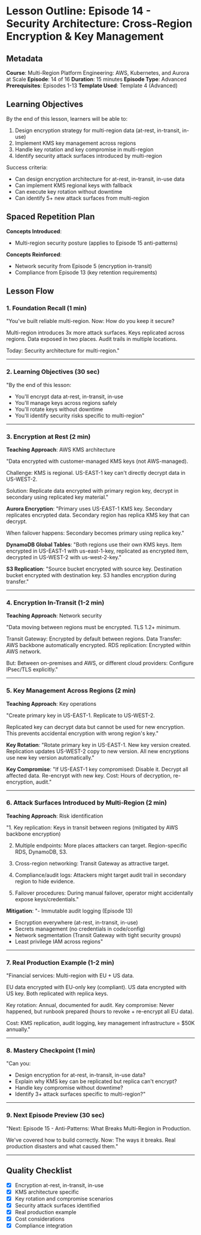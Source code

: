 # Lesson Outline: Episode 14 - Security Architecture: Cross-Region Encryption & Key Management

## Metadata
**Course**: Multi-Region Platform Engineering: AWS, Kubernetes, and Aurora at Scale
**Episode**: 14 of 16
**Duration**: 15 minutes
**Episode Type**: Advanced
**Prerequisites**: Episodes 1-13
**Template Used**: Template 4 (Advanced)

## Learning Objectives

By the end of this lesson, learners will be able to:
1. Design encryption strategy for multi-region data (at-rest, in-transit, in-use)
2. Implement KMS key management across regions
3. Handle key rotation and key compromise in multi-region
4. Identify security attack surfaces introduced by multi-region

Success criteria:
- Can design encryption architecture for at-rest, in-transit, in-use data
- Can implement KMS regional keys with fallback
- Can execute key rotation without downtime
- Can identify 5+ new attack surfaces from multi-region

## Spaced Repetition Plan

**Concepts Introduced**:
- Multi-region security posture (applies to Episode 15 anti-patterns)

**Concepts Reinforced**:
- Network security from Episode 5 (encryption in-transit)
- Compliance from Episode 13 (key retention requirements)

## Lesson Flow

### 1. Foundation Recall (1 min)

"You've built reliable multi-region. Now: How do you keep it secure?

Multi-region introduces 3x more attack surfaces. Keys replicated across regions. Data exposed in two places. Audit trails in multiple locations.

Today: Security architecture for multi-region."

---

### 2. Learning Objectives (30 sec)

"By the end of this lesson:
- You'll encrypt data at-rest, in-transit, in-use
- You'll manage keys across regions safely
- You'll rotate keys without downtime
- You'll identify security risks specific to multi-region"

---

### 3. Encryption at Rest (2 min)

**Teaching Approach**: AWS KMS architecture

"Data encrypted with customer-managed KMS keys (not AWS-managed).

Challenge: KMS is regional. US-EAST-1 key can't directly decrypt data in US-WEST-2.

Solution: Replicate data encrypted with primary region key, decrypt in secondary using replicated key material."

**Aurora Encryption**:
"Primary uses US-EAST-1 KMS key. Secondary replicates encrypted data. Secondary region has replica KMS key that can decrypt.

When failover happens: Secondary becomes primary using replica key."

**DynamoDB Global Tables**:
"Both regions use their own KMS keys. Item encrypted in US-EAST-1 with us-east-1-key, replicated as encrypted item, decrypted in US-WEST-2 with us-west-2-key."

**S3 Replication**:
"Source bucket encrypted with source key. Destination bucket encrypted with destination key. S3 handles encryption during transfer."

---

### 4. Encryption In-Transit (1-2 min)

**Teaching Approach**: Network security

"Data moving between regions must be encrypted. TLS 1.2+ minimum.

Transit Gateway: Encrypted by default between regions.
Data Transfer: AWS backbone automatically encrypted.
RDS replication: Encrypted within AWS network.

But: Between on-premises and AWS, or different cloud providers: Configure IPsec/TLS explicitly."

---

### 5. Key Management Across Regions (2 min)

**Teaching Approach**: Key operations

"Create primary key in US-EAST-1. Replicate to US-WEST-2.

Replicated key can decrypt data but cannot be used for new encryption. This prevents accidental encryption with wrong region's key."

**Key Rotation**:
"Rotate primary key in US-EAST-1. New key version created.
Replication updates US-WEST-2 copy to new version.
All new encryptions use new key version automatically."

**Key Compromise**:
"If US-EAST-1 key compromised: Disable it. Decrypt all affected data. Re-encrypt with new key. Cost: Hours of decryption, re-encryption, audit."

---

### 6. Attack Surfaces Introduced by Multi-Region (2 min)

**Teaching Approach**: Risk identification

"1. Key replication: Keys in transit between regions (mitigated by AWS backbone encryption)

2. Multiple endpoints: More places attackers can target. Region-specific RDS, DynamoDB, S3.

3. Cross-region networking: Transit Gateway as attractive target.

4. Compliance/audit logs: Attackers might target audit trail in secondary region to hide evidence.

5. Failover procedures: During manual failover, operator might accidentally expose keys/credentials."

**Mitigation**:
"- Immutable audit logging (Episode 13)
- Encryption everywhere (at-rest, in-transit, in-use)
- Secrets management (no credentials in code/config)
- Network segmentation (Transit Gateway with tight security groups)
- Least privilege IAM across regions"

---

### 7. Real Production Example (1-2 min)

"Financial services: Multi-region with EU + US data.

EU data encrypted with EU-only key (compliant).
US data encrypted with US key.
Both replicated with replica keys.

Key rotation: Annual, documented for audit.
Key compromise: Never happened, but runbook prepared (hours to revoke + re-encrypt all EU data).

Cost: KMS replication, audit logging, key management infrastructure = $50K annually."

---

### 8. Mastery Checkpoint (1 min)

"Can you:
- Design encryption for at-rest, in-transit, in-use data?
- Explain why KMS key can be replicated but replica can't encrypt?
- Handle key compromise without downtime?
- Identify 3+ attack surfaces specific to multi-region?"

---

### 9. Next Episode Preview (30 sec)

"Next: Episode 15 - Anti-Patterns: What Breaks Multi-Region in Production.

We've covered how to build correctly. Now: The ways it breaks. Real production disasters and what caused them."

---

## Quality Checklist

- [x] Encryption at-rest, in-transit, in-use
- [x] KMS architecture specific
- [x] Key rotation and compromise scenarios
- [x] Security attack surfaces identified
- [x] Real production example
- [x] Cost considerations
- [x] Compliance integration

